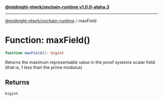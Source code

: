 [**@midnight-ntwrk/onchain-runtime v1.0.0-alpha.3**](../README.md)

***

[@midnight-ntwrk/onchain-runtime](../globals.md) / maxField

# Function: maxField()

```ts
function maxField(): bigint
```

Returns the maximum representable value in the proof systems scalar field
(that is, 1 less than the prime modulus)

## Returns

`bigint`

